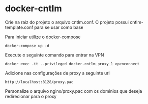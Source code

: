 # docker-cntlm

Crie na raiz do projeto o arquivo cntlm.conf. O projeto possui cntlm-template.conf para se usar como base

Para iniciar utilize o docker-compose
```
docker-compose up -d
```

Execute o seguinte comando para entrar na VPN
```
docker exec -it --privileged docker-cntlm_proxy_1 openconnect
```

Adicione nas configurações de proxy a seguinte url 

```
http://localhost:8128/proxy.pac
```

Personalize o arquivo nginx/proxy.pac com os dominios que deseja redirecionar para o proxy